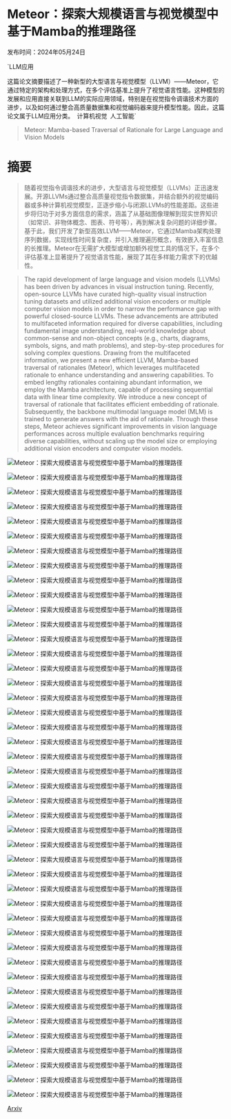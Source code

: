 # Meteor：探索大规模语言与视觉模型中基于Mamba的推理路径

发布时间：2024年05月24日

`LLM应用

这篇论文摘要描述了一种新型的大型语言与视觉模型（LLVM）——Meteor，它通过特定的架构和处理方式，在多个评估基准上提升了视觉语言性能。这种模型的发展和应用直接关联到LLM的实际应用领域，特别是在视觉指令调谐技术方面的进步，以及如何通过整合高质量数据集和视觉编码器来提升模型性能。因此，这篇论文属于LLM应用分类。` `计算机视觉` `人工智能`

> Meteor: Mamba-based Traversal of Rationale for Large Language and Vision Models

# 摘要

> 随着视觉指令调谐技术的进步，大型语言与视觉模型（LLVMs）正迅速发展。开源LLVMs通过整合高质量视觉指令数据集，并结合额外的视觉编码器或多种计算机视觉模型，正逐步缩小与闭源LLVMs的性能差距。这些进步将归功于对多方面信息的需求，涵盖了从基础图像理解到现实世界知识（如常识、非物体概念、图表、符号等），再到解决复杂问题的详细步骤。基于此，我们开发了新型高效LLVM——Meteor，它通过Mamba架构处理序列数据，实现线性时间复杂度，并引入推理遍历概念，有效嵌入丰富信息的长推理。Meteor在无需扩大模型或增加额外视觉工具的情况下，在多个评估基准上显著提升了视觉语言性能，展现了其在多样能力需求下的优越性。

> The rapid development of large language and vision models (LLVMs) has been driven by advances in visual instruction tuning. Recently, open-source LLVMs have curated high-quality visual instruction tuning datasets and utilized additional vision encoders or multiple computer vision models in order to narrow the performance gap with powerful closed-source LLVMs. These advancements are attributed to multifaceted information required for diverse capabilities, including fundamental image understanding, real-world knowledge about common-sense and non-object concepts (e.g., charts, diagrams, symbols, signs, and math problems), and step-by-step procedures for solving complex questions. Drawing from the multifaceted information, we present a new efficient LLVM, Mamba-based traversal of rationales (Meteor), which leverages multifaceted rationale to enhance understanding and answering capabilities. To embed lengthy rationales containing abundant information, we employ the Mamba architecture, capable of processing sequential data with linear time complexity. We introduce a new concept of traversal of rationale that facilitates efficient embedding of rationale. Subsequently, the backbone multimodal language model (MLM) is trained to generate answers with the aid of rationale. Through these steps, Meteor achieves significant improvements in vision language performances across multiple evaluation benchmarks requiring diverse capabilities, without scaling up the model size or employing additional vision encoders and computer vision models.

![Meteor：探索大规模语言与视觉模型中基于Mamba的推理路径](../../../paper_images/2405.15574/x1.png)

![Meteor：探索大规模语言与视觉模型中基于Mamba的推理路径](../../../paper_images/2405.15574/Meteor_emoji.png)

![Meteor：探索大规模语言与视觉模型中基于Mamba的推理路径](../../../paper_images/2405.15574/x2.png)

![Meteor：探索大规模语言与视觉模型中基于Mamba的推理路径](../../../paper_images/2405.15574/Meteor_emoji.png)

![Meteor：探索大规模语言与视觉模型中基于Mamba的推理路径](../../../paper_images/2405.15574/x3.png)

![Meteor：探索大规模语言与视觉模型中基于Mamba的推理路径](../../../paper_images/2405.15574/Meteor_emoji.png)

![Meteor：探索大规模语言与视觉模型中基于Mamba的推理路径](../../../paper_images/2405.15574/Meteor_emoji.png)

![Meteor：探索大规模语言与视觉模型中基于Mamba的推理路径](../../../paper_images/2405.15574/Meteor_emoji.png)

![Meteor：探索大规模语言与视觉模型中基于Mamba的推理路径](../../../paper_images/2405.15574/Meteor_emoji.png)

![Meteor：探索大规模语言与视觉模型中基于Mamba的推理路径](../../../paper_images/2405.15574/Meteor_emoji.png)

![Meteor：探索大规模语言与视觉模型中基于Mamba的推理路径](../../../paper_images/2405.15574/Meteor_emoji.png)

![Meteor：探索大规模语言与视觉模型中基于Mamba的推理路径](../../../paper_images/2405.15574/Meteor_emoji.png)

![Meteor：探索大规模语言与视觉模型中基于Mamba的推理路径](../../../paper_images/2405.15574/Meteor_emoji.png)

![Meteor：探索大规模语言与视觉模型中基于Mamba的推理路径](../../../paper_images/2405.15574/Meteor_emoji.png)

![Meteor：探索大规模语言与视觉模型中基于Mamba的推理路径](../../../paper_images/2405.15574/Meteor_emoji.png)

![Meteor：探索大规模语言与视觉模型中基于Mamba的推理路径](../../../paper_images/2405.15574/Meteor_emoji.png)

![Meteor：探索大规模语言与视觉模型中基于Mamba的推理路径](../../../paper_images/2405.15574/x4.png)

![Meteor：探索大规模语言与视觉模型中基于Mamba的推理路径](../../../paper_images/2405.15574/Meteor_emoji.png)

![Meteor：探索大规模语言与视觉模型中基于Mamba的推理路径](../../../paper_images/2405.15574/Meteor_emoji.png)

![Meteor：探索大规模语言与视觉模型中基于Mamba的推理路径](../../../paper_images/2405.15574/x5.png)

![Meteor：探索大规模语言与视觉模型中基于Mamba的推理路径](../../../paper_images/2405.15574/x6.png)

![Meteor：探索大规模语言与视觉模型中基于Mamba的推理路径](../../../paper_images/2405.15574/x7.png)

![Meteor：探索大规模语言与视觉模型中基于Mamba的推理路径](../../../paper_images/2405.15574/x8.png)

![Meteor：探索大规模语言与视觉模型中基于Mamba的推理路径](../../../paper_images/2405.15574/x9.png)

![Meteor：探索大规模语言与视觉模型中基于Mamba的推理路径](../../../paper_images/2405.15574/x10.png)

![Meteor：探索大规模语言与视觉模型中基于Mamba的推理路径](../../../paper_images/2405.15574/x11.png)

![Meteor：探索大规模语言与视觉模型中基于Mamba的推理路径](../../../paper_images/2405.15574/x12.png)

![Meteor：探索大规模语言与视觉模型中基于Mamba的推理路径](../../../paper_images/2405.15574/x13.png)

![Meteor：探索大规模语言与视觉模型中基于Mamba的推理路径](../../../paper_images/2405.15574/x14.png)

![Meteor：探索大规模语言与视觉模型中基于Mamba的推理路径](../../../paper_images/2405.15574/x15.png)

![Meteor：探索大规模语言与视觉模型中基于Mamba的推理路径](../../../paper_images/2405.15574/x16.png)

![Meteor：探索大规模语言与视觉模型中基于Mamba的推理路径](../../../paper_images/2405.15574/Meteor_emoji.png)

![Meteor：探索大规模语言与视觉模型中基于Mamba的推理路径](../../../paper_images/2405.15574/x17.png)

![Meteor：探索大规模语言与视觉模型中基于Mamba的推理路径](../../../paper_images/2405.15574/x18.png)

![Meteor：探索大规模语言与视觉模型中基于Mamba的推理路径](../../../paper_images/2405.15574/x19.png)

![Meteor：探索大规模语言与视觉模型中基于Mamba的推理路径](../../../paper_images/2405.15574/x20.png)

![Meteor：探索大规模语言与视觉模型中基于Mamba的推理路径](../../../paper_images/2405.15574/x21.png)

![Meteor：探索大规模语言与视觉模型中基于Mamba的推理路径](../../../paper_images/2405.15574/x22.png)

![Meteor：探索大规模语言与视觉模型中基于Mamba的推理路径](../../../paper_images/2405.15574/x23.png)

![Meteor：探索大规模语言与视觉模型中基于Mamba的推理路径](../../../paper_images/2405.15574/x24.png)

![Meteor：探索大规模语言与视觉模型中基于Mamba的推理路径](../../../paper_images/2405.15574/x25.png)

![Meteor：探索大规模语言与视觉模型中基于Mamba的推理路径](../../../paper_images/2405.15574/x26.png)

![Meteor：探索大规模语言与视觉模型中基于Mamba的推理路径](../../../paper_images/2405.15574/x27.png)

![Meteor：探索大规模语言与视觉模型中基于Mamba的推理路径](../../../paper_images/2405.15574/x28.png)

[Arxiv](https://arxiv.org/abs/2405.15574)